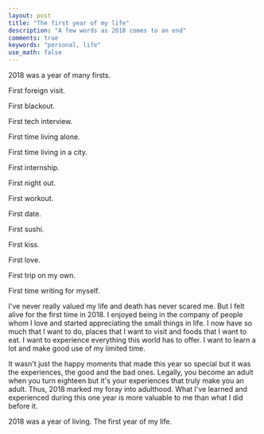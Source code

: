 ```yaml
---
layout: post
title: "The first year of my life"
description: "A few words as 2018 comes to an end"
comments: true
keywords: "personal, life"
use_math: false
---
```


2018 was a year of many firsts. 

First foreign visit.

First blackout.

First tech interview.

First time living alone.

First time living in a city.

First internship.

First night out.

First workout.

First date.

First sushi.

First kiss.

First love.

First trip on my own.

First time writing for myself.

I've never really valued my life and death has never scared me. But I felt alive for the first time in 2018. I enjoyed being in the company of people whom I love and started appreciating the small things in life. I now have so much that I want to do, places that I want to visit and foods that I want to eat. I want to experience everything this world has to offer. I want to learn a lot and make good use of my limited time. 

It wasn't just the happy moments that made this year so special but it was the experiences, the good and the bad ones. Legally, you become an adult when you turn eighteen but it's your experiences that truly make you an adult. Thus, 2018 marked my foray into adulthood. What I've learned and experienced during this one year is more valuable to me than what I did before it.
  
2018 was a year of living. The first year of my life.
